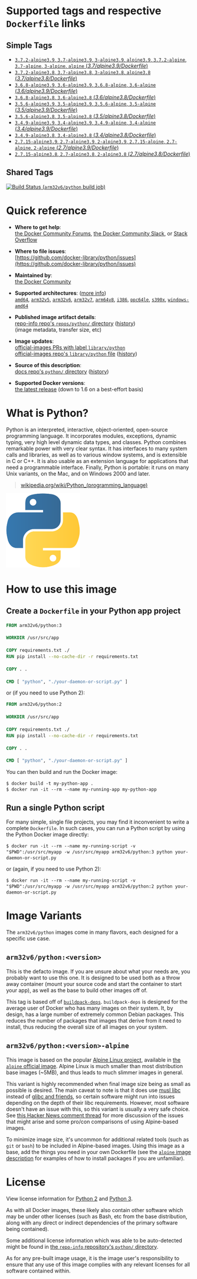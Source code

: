 <!--

********************************************************************************

WARNING:

    DO NOT EDIT "python/README.md"

    IT IS AUTO-GENERATED

    (from the other files in "python/" combined with a set of templates)

********************************************************************************

-->

# Supported tags and respective `Dockerfile` links

## Simple Tags

-	[`3.7.2-alpine3.9`, `3.7-alpine3.9`, `3-alpine3.9`, `alpine3.9`, `3.7.2-alpine`, `3.7-alpine`, `3-alpine`, `alpine` (*3.7/alpine3.9/Dockerfile*)](https://github.com/docker-library/python/blob/3189e185470f8abd8957c78973cda6b2413ca0fe/3.7/alpine3.9/Dockerfile)
-	[`3.7.2-alpine3.8`, `3.7-alpine3.8`, `3-alpine3.8`, `alpine3.8` (*3.7/alpine3.8/Dockerfile*)](https://github.com/docker-library/python/blob/3189e185470f8abd8957c78973cda6b2413ca0fe/3.7/alpine3.8/Dockerfile)
-	[`3.6.8-alpine3.9`, `3.6-alpine3.9`, `3.6.8-alpine`, `3.6-alpine` (*3.6/alpine3.9/Dockerfile*)](https://github.com/docker-library/python/blob/65a048b4c3e198d418c9a5293446169e22336258/3.6/alpine3.9/Dockerfile)
-	[`3.6.8-alpine3.8`, `3.6-alpine3.8` (*3.6/alpine3.8/Dockerfile*)](https://github.com/docker-library/python/blob/65a048b4c3e198d418c9a5293446169e22336258/3.6/alpine3.8/Dockerfile)
-	[`3.5.6-alpine3.9`, `3.5-alpine3.9`, `3.5.6-alpine`, `3.5-alpine` (*3.5/alpine3.9/Dockerfile*)](https://github.com/docker-library/python/blob/27ed0c128794a6478cf0bf36d43586487fbf5c1e/3.5/alpine3.9/Dockerfile)
-	[`3.5.6-alpine3.8`, `3.5-alpine3.8` (*3.5/alpine3.8/Dockerfile*)](https://github.com/docker-library/python/blob/27ed0c128794a6478cf0bf36d43586487fbf5c1e/3.5/alpine3.8/Dockerfile)
-	[`3.4.9-alpine3.9`, `3.4-alpine3.9`, `3.4.9-alpine`, `3.4-alpine` (*3.4/alpine3.9/Dockerfile*)](https://github.com/docker-library/python/blob/e86b089fc7c39d4c6ec5bcca1e1f11a40673893f/3.4/alpine3.9/Dockerfile)
-	[`3.4.9-alpine3.8`, `3.4-alpine3.8` (*3.4/alpine3.8/Dockerfile*)](https://github.com/docker-library/python/blob/e86b089fc7c39d4c6ec5bcca1e1f11a40673893f/3.4/alpine3.8/Dockerfile)
-	[`2.7.15-alpine3.9`, `2.7-alpine3.9`, `2-alpine3.9`, `2.7.15-alpine`, `2.7-alpine`, `2-alpine` (*2.7/alpine3.9/Dockerfile*)](https://github.com/docker-library/python/blob/275aea55602ac3aa7beb9e346d713c0732e11195/2.7/alpine3.9/Dockerfile)
-	[`2.7.15-alpine3.8`, `2.7-alpine3.8`, `2-alpine3.8` (*2.7/alpine3.8/Dockerfile*)](https://github.com/docker-library/python/blob/275aea55602ac3aa7beb9e346d713c0732e11195/2.7/alpine3.8/Dockerfile)

## Shared Tags

[![Build Status](https://doi-janky.infosiftr.net/job/multiarch/job/arm32v6/job/python/badge/icon) (`arm32v6/python` build job)](https://doi-janky.infosiftr.net/job/multiarch/job/arm32v6/job/python/)

# Quick reference

-	**Where to get help**:  
	[the Docker Community Forums](https://forums.docker.com/), [the Docker Community Slack](https://blog.docker.com/2016/11/introducing-docker-community-directory-docker-community-slack/), or [Stack Overflow](https://stackoverflow.com/search?tab=newest&q=docker)

-	**Where to file issues**:  
	[https://github.com/docker-library/python/issues](https://github.com/docker-library/python/issues)

-	**Maintained by**:  
	[the Docker Community](https://github.com/docker-library/python)

-	**Supported architectures**: ([more info](https://github.com/docker-library/official-images#architectures-other-than-amd64))  
	[`amd64`](https://hub.docker.com/r/amd64/python/), [`arm32v5`](https://hub.docker.com/r/arm32v5/python/), [`arm32v6`](https://hub.docker.com/r/arm32v6/python/), [`arm32v7`](https://hub.docker.com/r/arm32v7/python/), [`arm64v8`](https://hub.docker.com/r/arm64v8/python/), [`i386`](https://hub.docker.com/r/i386/python/), [`ppc64le`](https://hub.docker.com/r/ppc64le/python/), [`s390x`](https://hub.docker.com/r/s390x/python/), [`windows-amd64`](https://hub.docker.com/r/winamd64/python/)

-	**Published image artifact details**:  
	[repo-info repo's `repos/python/` directory](https://github.com/docker-library/repo-info/blob/master/repos/python) ([history](https://github.com/docker-library/repo-info/commits/master/repos/python))  
	(image metadata, transfer size, etc)

-	**Image updates**:  
	[official-images PRs with label `library/python`](https://github.com/docker-library/official-images/pulls?q=label%3Alibrary%2Fpython)  
	[official-images repo's `library/python` file](https://github.com/docker-library/official-images/blob/master/library/python) ([history](https://github.com/docker-library/official-images/commits/master/library/python))

-	**Source of this description**:  
	[docs repo's `python/` directory](https://github.com/docker-library/docs/tree/master/python) ([history](https://github.com/docker-library/docs/commits/master/python))

-	**Supported Docker versions**:  
	[the latest release](https://github.com/docker/docker-ce/releases/latest) (down to 1.6 on a best-effort basis)

# What is Python?

Python is an interpreted, interactive, object-oriented, open-source programming language. It incorporates modules, exceptions, dynamic typing, very high level dynamic data types, and classes. Python combines remarkable power with very clear syntax. It has interfaces to many system calls and libraries, as well as to various window systems, and is extensible in C or C++. It is also usable as an extension language for applications that need a programmable interface. Finally, Python is portable: it runs on many Unix variants, on the Mac, and on Windows 2000 and later.

> [wikipedia.org/wiki/Python_(programming_language)](https://en.wikipedia.org/wiki/Python_%28programming_language%29)

![logo](https://raw.githubusercontent.com/docker-library/docs/01c12653951b2fe592c1f93a13b4e289ada0e3a1/python/logo.png)

# How to use this image

## Create a `Dockerfile` in your Python app project

```dockerfile
FROM arm32v6/python:3

WORKDIR /usr/src/app

COPY requirements.txt ./
RUN pip install --no-cache-dir -r requirements.txt

COPY . .

CMD [ "python", "./your-daemon-or-script.py" ]
```

or (if you need to use Python 2):

```dockerfile
FROM arm32v6/python:2

WORKDIR /usr/src/app

COPY requirements.txt ./
RUN pip install --no-cache-dir -r requirements.txt

COPY . .

CMD [ "python", "./your-daemon-or-script.py" ]
```

You can then build and run the Docker image:

```console
$ docker build -t my-python-app .
$ docker run -it --rm --name my-running-app my-python-app
```

## Run a single Python script

For many simple, single file projects, you may find it inconvenient to write a complete `Dockerfile`. In such cases, you can run a Python script by using the Python Docker image directly:

```console
$ docker run -it --rm --name my-running-script -v "$PWD":/usr/src/myapp -w /usr/src/myapp arm32v6/python:3 python your-daemon-or-script.py
```

or (again, if you need to use Python 2):

```console
$ docker run -it --rm --name my-running-script -v "$PWD":/usr/src/myapp -w /usr/src/myapp arm32v6/python:2 python your-daemon-or-script.py
```

# Image Variants

The `arm32v6/python` images come in many flavors, each designed for a specific use case.

## `arm32v6/python:<version>`

This is the defacto image. If you are unsure about what your needs are, you probably want to use this one. It is designed to be used both as a throw away container (mount your source code and start the container to start your app), as well as the base to build other images off of.

This tag is based off of [`buildpack-deps`](https://hub.docker.com/_/buildpack-deps/). `buildpack-deps` is designed for the average user of Docker who has many images on their system. It, by design, has a large number of extremely common Debian packages. This reduces the number of packages that images that derive from it need to install, thus reducing the overall size of all images on your system.

## `arm32v6/python:<version>-alpine`

This image is based on the popular [Alpine Linux project](http://alpinelinux.org), available in [the `alpine` official image](https://hub.docker.com/_/alpine). Alpine Linux is much smaller than most distribution base images (~5MB), and thus leads to much slimmer images in general.

This variant is highly recommended when final image size being as small as possible is desired. The main caveat to note is that it does use [musl libc](http://www.musl-libc.org) instead of [glibc and friends](http://www.etalabs.net/compare_libcs.html), so certain software might run into issues depending on the depth of their libc requirements. However, most software doesn't have an issue with this, so this variant is usually a very safe choice. See [this Hacker News comment thread](https://news.ycombinator.com/item?id=10782897) for more discussion of the issues that might arise and some pro/con comparisons of using Alpine-based images.

To minimize image size, it's uncommon for additional related tools (such as `git` or `bash`) to be included in Alpine-based images. Using this image as a base, add the things you need in your own Dockerfile (see the [`alpine` image description](https://hub.docker.com/_/alpine/) for examples of how to install packages if you are unfamiliar).

# License

View license information for [Python 2](https://docs.python.org/2/license.html) and [Python 3](https://docs.python.org/3/license.html).

As with all Docker images, these likely also contain other software which may be under other licenses (such as Bash, etc from the base distribution, along with any direct or indirect dependencies of the primary software being contained).

Some additional license information which was able to be auto-detected might be found in [the `repo-info` repository's `python/` directory](https://github.com/docker-library/repo-info/tree/master/repos/python).

As for any pre-built image usage, it is the image user's responsibility to ensure that any use of this image complies with any relevant licenses for all software contained within.
